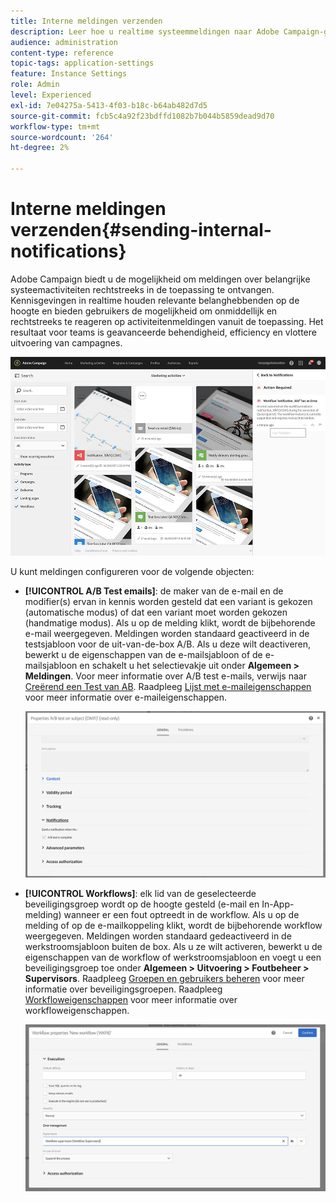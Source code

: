 ```yaml
---
title: Interne meldingen verzenden
description: Leer hoe u realtime systeemmeldingen naar Adobe Campaign-gebruikers kunt verzenden.
audience: administration
content-type: reference
topic-tags: application-settings
feature: Instance Settings
role: Admin
level: Experienced
exl-id: 7e04275a-5413-4f03-b18c-b64ab482d7d5
source-git-commit: fcb5c4a92f23bdffd1082b7b044b5859dead9d70
workflow-type: tm+mt
source-wordcount: '264'
ht-degree: 2%

---
```


# Interne meldingen verzenden{#sending-internal-notifications}

Adobe Campaign biedt u de mogelijkheid om meldingen over belangrijke systeemactiviteiten rechtstreeks in de toepassing te ontvangen. Kennisgevingen in realtime houden relevante belanghebbenden op de hoogte en bieden gebruikers de mogelijkheid om onmiddellijk en rechtstreeks te reageren op activiteitenmeldingen vanuit de toepassing. Het resultaat voor teams is geavanceerde behendigheid, efficiency en vlottere uitvoering van campagnes.

![](assets/pulse_3.png)

U kunt meldingen configureren voor de volgende objecten:

* **[!UICONTROL A/B Test emails]**: de maker van de e-mail en de modifier(s) ervan in kennis worden gesteld dat een variant is gekozen (automatische modus) of dat een variant moet worden gekozen (handmatige modus). Als u op de melding klikt, wordt de bijbehorende e-mail weergegeven. Meldingen worden standaard geactiveerd in de testsjabloon voor de uit-van-de-box A/B. Als u deze wilt deactiveren, bewerkt u de eigenschappen van de e-mailsjabloon of de e-mailsjabloon en schakelt u het selectievakje uit onder **Algemeen > Meldingen**. Voor meer informatie over A/B test e-mails, verwijs naar [Creërend een Test van AB](../../channels/using/designing-an-a-b-test-email.md). Raadpleeg [Lijst met e-maileigenschappen](../../administration/using/configuring-email-channel.md#list-of-email-properties) voor meer informatie over e-maileigenschappen.

   ![](assets/pulse_2.png)

* **[!UICONTROL Workflows]**: elk lid van de geselecteerde beveiligingsgroep wordt op de hoogte gesteld (e-mail en In-App-melding) wanneer er een fout optreedt in de workflow. Als u op de melding of op de e-mailkoppeling klikt, wordt de bijbehorende workflow weergegeven. Meldingen worden standaard gedeactiveerd in de werkstroomsjabloon buiten de box. Als u ze wilt activeren, bewerkt u de eigenschappen van de workflow of werkstroomsjabloon en voegt u een beveiligingsgroep toe onder **Algemeen > Uitvoering > Foutbeheer > Supervisors**. Raadpleeg [Groepen en gebruikers beheren](../../administration/using/managing-groups-and-users.md) voor meer informatie over beveiligingsgroepen. Raadpleeg [Workfloweigenschappen](../../automating/using/managing-execution-options.md) voor meer informatie over workfloweigenschappen.

   ![](assets/pulse_1.png)
